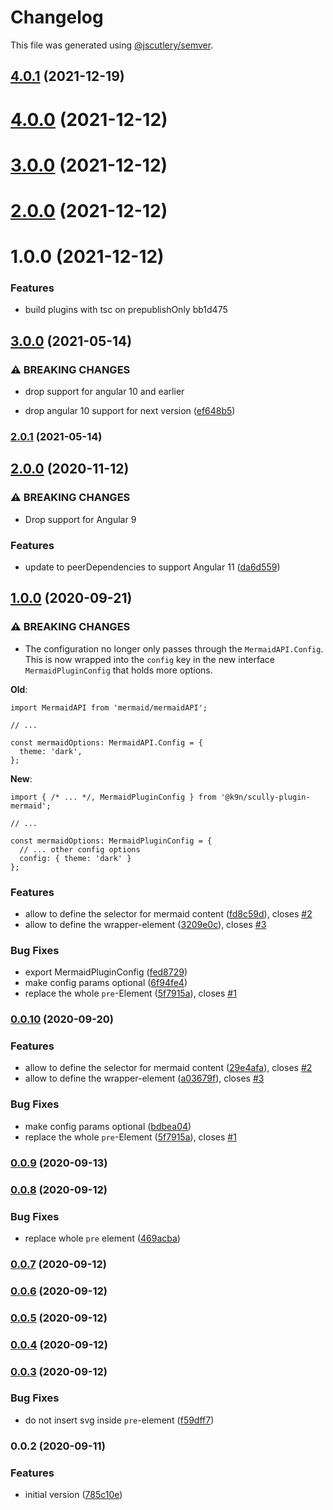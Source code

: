 # Changelog

This file was generated using [@jscutlery/semver](https://github.com/jscutlery/semver).

## [4.0.1](https://github.com/k9n-dev/scully-plugins/compare/scully-plugin-mermaid-4.0.0...scully-plugin-mermaid-4.0.1) (2021-12-19)



# [4.0.0](/compare/scully-plugin-mermaid-3.0.0...scully-plugin-mermaid-4.0.0) (2021-12-12)



# [3.0.0](/compare/scully-plugin-mermaid-2.0.0...scully-plugin-mermaid-3.0.0) (2021-12-12)



# [2.0.0](/compare/scully-plugin-mermaid-1.0.0...scully-plugin-mermaid-2.0.0) (2021-12-12)



# 1.0.0 (2021-12-12)


### Features

* build plugins with tsc on prepublishOnly bb1d475



## [3.0.0](https://github.com/k9n-dev/scully-plugins/tree/main/scully/plugins/scully-plugin-mermaid/compare/v2.0.1...v3.0.0) (2021-05-14)


### ⚠ BREAKING CHANGES

* drop support for angular 10 and earlier

* drop angular 10 support for next version ([ef648b5](https://github.com/k9n-dev/scully-plugins/tree/main/scully/plugins/scully-plugin-mermaid/commit/ef648b5f63d4f927d858fbc3d20adbc98c28c6e5))

### [2.0.1](https://github.com/k9n-dev/scully-plugins/tree/main/scully/plugins/scully-plugin-mermaid/compare/v2.0.0...v2.0.1) (2021-05-14)

## [2.0.0](https://github.com/k9n-dev/scully-plugins/tree/main/scully/plugins/scully-plugin-mermaid/compare/v1.0.0...v2.0.0) (2020-11-12)


### ⚠ BREAKING CHANGES

* Drop support for Angular 9

### Features

* update to peerDependencies to support Angular 11 ([da6d559](https://github.com/k9n-dev/scully-plugins/tree/main/scully/plugins/scully-plugin-mermaid/commit/da6d55917ac994f57877b942debc34810071aec8))

## [1.0.0](https://github.com/k9n-dev/scully-plugins/tree/main/scully/plugins/scully-plugin-mermaid/compare/v0.0.9...v1.0.0) (2020-09-21)


### ⚠ BREAKING CHANGES

* The configuration no longer only passes through the `MermaidAPI.Config`. This is now wrapped into the `config` key in the new interface `MermaidPluginConfig` that holds more options.

**Old**:
```
import MermaidAPI from 'mermaid/mermaidAPI';

// ...

const mermaidOptions: MermaidAPI.Config = {
  theme: 'dark',
};
```

**New**:
```
import { /* ... */, MermaidPluginConfig } from '@k9n/scully-plugin-mermaid';

// ...

const mermaidOptions: MermaidPluginConfig = {
  // ... other config options
  config: { theme: 'dark' }
};
```

### Features

* allow to define the selector for mermaid content ([fd8c59d](https://github.com/k9n-dev/scully-plugins/tree/main/scully/plugins/scully-plugin-mermaid/commit/fd8c59d09edac1da04f52d20181a526aac393ab0)), closes [#2](https://github.com/k9n-dev/scully-plugins/tree/main/scully/plugins/scully-plugin-mermaid/issues/2)
* allow to define the wrapper-element ([3209e0c](https://github.com/k9n-dev/scully-plugins/tree/main/scully/plugins/scully-plugin-mermaid/commit/3209e0ca39e1e7e9c1bd33aeadc8d65ed54bffcb)), closes [#3](https://github.com/k9n-dev/scully-plugins/tree/main/scully/plugins/scully-plugin-mermaid/issues/3)


### Bug Fixes

* export MermaidPluginConfig ([fed8729](https://github.com/k9n-dev/scully-plugins/tree/main/scully/plugins/scully-plugin-mermaid/commit/fed8729e2dddc8abfb89af0fea35b623f0935e9d))
* make config params optional ([6f94fe4](https://github.com/k9n-dev/scully-plugins/tree/main/scully/plugins/scully-plugin-mermaid/commit/6f94fe4dffd788a5e053adb2bdaf048e8387a15f))
* replace the whole `pre`-Element ([5f7915a](https://github.com/k9n-dev/scully-plugins/tree/main/scully/plugins/scully-plugin-mermaid/commit/5f7915aa10c168fd1e1bc0a35366e6cebe06c794)), closes [#1](https://github.com/k9n-dev/scully-plugins/tree/main/scully/plugins/scully-plugin-mermaid/issues/1)

### [0.0.10](https://github.com/k9n-dev/scully-plugins/tree/main/scully/plugins/scully-plugin-mermaid/compare/v0.0.9...v0.0.10) (2020-09-20)


### Features

* allow to define the selector for mermaid content ([29e4afa](https://github.com/k9n-dev/scully-plugins/tree/main/scully/plugins/scully-plugin-mermaid/commit/29e4afade0d3c922e529db0cd9d799ce204f2ea1)), closes [#2](https://github.com/k9n-dev/scully-plugins/tree/main/scully/plugins/scully-plugin-mermaid/issues/2)
* allow to define the wrapper-element ([a03679f](https://github.com/k9n-dev/scully-plugins/tree/main/scully/plugins/scully-plugin-mermaid/commit/a03679f452e97852b7da98a7eaff0bb8694ea2c9)), closes [#3](https://github.com/k9n-dev/scully-plugins/tree/main/scully/plugins/scully-plugin-mermaid/issues/3)


### Bug Fixes

* make config params optional ([bdbea04](https://github.com/k9n-dev/scully-plugins/tree/main/scully/plugins/scully-plugin-mermaid/commit/bdbea04a87ffd64deff4604048b6ad4b15d200b9))
* replace the whole `pre`-Element ([5f7915a](https://github.com/k9n-dev/scully-plugins/tree/main/scully/plugins/scully-plugin-mermaid/commit/5f7915aa10c168fd1e1bc0a35366e6cebe06c794)), closes [#1](https://github.com/k9n-dev/scully-plugins/tree/main/scully/plugins/scully-plugin-mermaid/issues/1)

### [0.0.9](https://github.com/k9n-dev/scully-plugins/tree/main/scully/plugins/scully-plugin-mermaid/compare/v0.0.8...v0.0.9) (2020-09-13)

### [0.0.8](https://github.com/k9n-dev/scully-plugins/tree/main/scully/plugins/scully-plugin-mermaid/compare/v0.0.7...v0.0.8) (2020-09-12)


### Bug Fixes

* replace whole `pre` element ([469acba](https://github.com/k9n-dev/scully-plugins/tree/main/scully/plugins/scully-plugin-mermaid/commit/469acba181b481ac7319f5c601c13e7ccacdaf6b))

### [0.0.7](https://github.com/k9n-dev/scully-plugins/tree/main/scully/plugins/scully-plugin-mermaid/compare/v0.0.6...v0.0.7) (2020-09-12)

### [0.0.6](https://github.com/k9n-dev/scully-plugins/tree/main/scully/plugins/scully-plugin-mermaid/compare/v0.0.5...v0.0.6) (2020-09-12)

### [0.0.5](https://github.com/k9n-dev/scully-plugins/tree/main/scully/plugins/scully-plugin-mermaid/compare/v0.0.4...v0.0.5) (2020-09-12)

### [0.0.4](https://github.com/k9n-dev/scully-plugins/tree/main/scully/plugins/scully-plugin-mermaid/compare/v0.0.3...v0.0.4) (2020-09-12)

### [0.0.3](https://github.com/k9n-dev/scully-plugins/tree/main/scully/plugins/scully-plugin-mermaid/compare/v0.0.2...v0.0.3) (2020-09-12)


### Bug Fixes

* do not insert svg inside `pre`-element ([f59dff7](https://github.com/k9n-dev/scully-plugins/tree/main/scully/plugins/scully-plugin-mermaid/commit/f59dff73ee017856f598fe621061e548263a5e5f))

### 0.0.2 (2020-09-11)


### Features

* initial version ([785c10e](https://github.com/k9n-dev/scully-plugins/tree/main/scully/plugins/scully-plugin-mermaid/commit/785c10e5b4ed4eb0f22b7106218aa27c64dcdac7))
